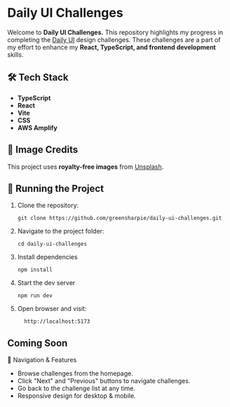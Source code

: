 # Daily UI Challenges

Welcome to **Daily UI Challenges.** This repository highlights my progress in completing the [Daily UI](https://www.dailyui.co/) design challenges. These challenges are a part of my effort to enhance my **React, TypeScript, and frontend development** skills.

## 🛠️ Tech Stack

- **TypeScript**
- **React**
- **Vite**
- **CSS**
- **AWS Amplify**

## 📸 Image Credits

This project uses **royalty-free images** from [Unsplash](https://unsplash.com/).

## 🚀 Running the Project

1. Clone the repository:
   ```
   git clone https://github.com/greensharpie/daily-ui-challenges.git
   ```
2. Navigate to the project folder:
   ```
   cd daily-ui-challenges
   ```
3. Install dependencies
   ```
   npm install
   ```
4. Start the dev server
   ```
   npm run dev
   ```
5. Open browser and visit:
   ```
     http://localhost:5173
   ```

## Coming Soon

🔄 Navigation & Features

- Browse challenges from the homepage.
- Click "Next" and "Previous" buttons to navigate challenges.
- Go back to the challenge list at any time.
- Responsive design for desktop & mobile.
